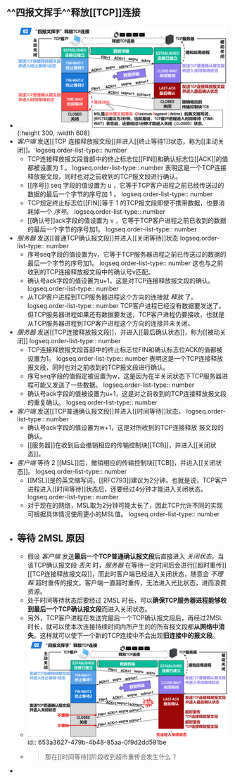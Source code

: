 ## ^^四报文挥手^^释放[[TCP]]连接
- ![image.png](../assets/image_1698311260362_0.png){:height 300, :width 608}
- *客户端* 发送[[TCP 连接释放报文段]]并进入[[终止等待1]]状态，称为[[主动关闭]]。
  logseq.order-list-type:: number
	- TCP连接释放报文段首部中的终止标志位[[FIN]]和确认标志位[[ACK]]的值都被设置为 1 。
	  logseq.order-list-type:: number
	  表明这是一个TCP连接释放报文段，同时也对之前收到的TCP报文段进行确认。
	- [[序号]] seq 字段的值设置为 u ，它等于TCP客户进程之前已经传送过的数据的最后一个字节的序号加 1 。
	  logseq.order-list-type:: number
	- TCP规定终止标志位[[FIN]]等于 1 的TCP报文段即使不携带数据，也要消耗掉一个 *序号*。
	  logseq.order-list-type:: number
	- [[确认号]]ack字段的值设置为 v ，它等于TCP客户进程之前已收到的数据的最后一个字节的序号加1。
	  logseq.order-list-type:: number
- *服务器* 发送[[普通TCP确认报文段]]并进入[[关闭等待]]状态
  logseq.order-list-type:: number
	- 序号seq字段的值设置为v，它等于TCP服务器进程之前已传送过的数据的最后一个字节的序号加1。
	  logseq.order-list-type:: number
	  这也与之前收到的TCP连接释放报文段中的确认号v匹配。
	- 确认号ack字段的值设置为u+1，这是对TCP连接释放报文段的确认。
	  logseq.order-list-type:: number
	- 从TCP客户进程到TCP服务器进程这个方向的连接就 *释放* 了。
	  logseq.order-list-type:: number
	  TCP客户进程已经没有数据要发送了。但TCP服务器进程如果还有数据要发送，TCP客户进程仍要接收，也就是从TCP服务器进程到TCP客户进程这个方向的连接并未关闭。
- *服务器* 发送[[TCP连接释放报文段]]，并进入[[最后确认状态]]，称为[[被动关闭]]
  logseq.order-list-type:: number
	- TCP连接释放报文段首部中的终止标志位FIN和确认标志位ACK的值都被设置为1。
	  logseq.order-list-type:: number
	  表明这是一个TCP连接释放报文段，同时也对之前收到的TCP报文段进行确认。
	- 序号seq字段的值假定被设置为w，这是因为在半关闭状态下TCP服务器进程可能又发送了一些数据。
	  logseq.order-list-type:: number
	- 确认号ack字段的值被设置为u+1，这是对之前收到的TCP连接释放报文段的重复确认。
	  logseq.order-list-type:: number
- *客户端* 发送[[TCP普通确认报文段]]并进入[[时间等待]]状态。
  logseq.order-list-type:: number
	- 确认号ack字段的值设置为w+1，这是对所收到的TCP连接释放
	  报文段的确认。
	- [[服务器]]在收到后会撤销相应的传输控制块[[TCB]]，并进入[[关闭状态]]。
- *客户端* 等待 2 [[MSL]]后，撤销相应的传输控制块[[TCB]]，并进入[[关闭状态]]。
  logseq.order-list-type:: number
	- [[MSL]]是的英文缩写词，[[RFC793]]建议为2分钟。也就是说，TCP客户进程进入[[时间等待]]状态后，还要经过4分钟才能进入关闭状态。
	  logseq.order-list-type:: number
	- 对于现在的网络，MSL取为2分钟可能太长了，因此TCP允许不同的实现可根据具体情况使用更小的MSL值。
	  logseq.order-list-type:: number
- ## 等待 2MSL 原因
	- 假设 *客户端* 发送**最后一个TCP普通确认报文段**后直接进入 *关闭状态*，当该TCP确认报文段 *丢失* 时，*服务器* 在等待一定时间后会进行[[超时重传]][[TCP连接释放报文段]]，而此时客户端已经进入关闭状态，随意会 *不理睬* 超时重传的报文。客户端一直超时重传，无法进入光比状态，进而浪费资源。
	- 处于时间等待状态后要经过 2MSL 时长，可以**确保TCP服务器进程能够收到最后一个TCP确认报文段**而进入关闭状态。
	- 另外，TCP客户进程在发送完最后一个TCP确认报文段后，再经过2MSL时长，就可以使本次连接持续时间内所产生的的所有报文段都**从网络中消失**。这样就可以使下一个新的TCP连接中不会出现**旧连接中的报文段**。
	- ![image.png](../assets/image_1698313868163_0.png)
	  id:: 653a3627-479b-4b48-85aa-0f9d2dd591be
	- > 那在[[时间等待]]阶段收到超市重传会发生什么？
-